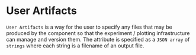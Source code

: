 # User Artifacts

`User Artifacts` is a way for the user to specify any files that may be produced by the component so that the experiment / plotting infrastructure can manage and version them.  The attribute is specified as a `JSON array` of `strings` where each string is a filename of an output file.
